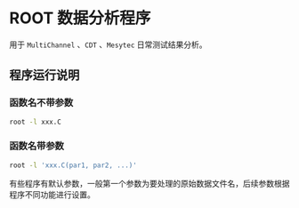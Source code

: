 # ROOT 数据分析程序
用于 `MultiChannel` 、`CDT` 、`Mesytec` 日常测试结果分析。
## 程序运行说明
### 函数名不带参数
```bash
root -l xxx.C
```
### 函数名带参数
```bash
root -l 'xxx.C(par1, par2, ...)'
```
有些程序有默认参数，一般第一个参数为要处理的原始数据文件名，后续参数根据程序不同功能进行设置。
